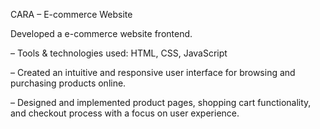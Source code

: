 CARA – E-commerce Website 

Developed a e-commerce website frontend.

– Tools & technologies used: HTML, CSS, JavaScript

– Created an intuitive and responsive user interface for browsing and purchasing products online.

– Designed and implemented product pages, shopping cart functionality, and checkout process with a focus on user experience.
